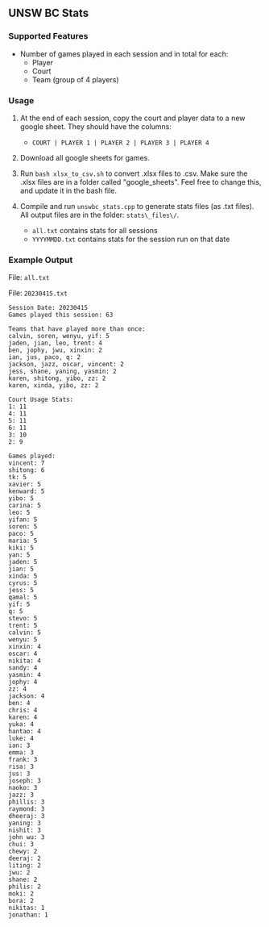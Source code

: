 ## UNSW BC Stats

### Supported Features

- Number of games played in each session and in total for each:
  - Player
  - Court
  - Team (group of 4 players)

### Usage

1. At the end of each session, copy the court and player data to a new google sheet. They should have the columns:

   - `COURT | PLAYER 1 | PLAYER 2 | PLAYER 3 | PLAYER 4`

2. Download all google sheets for games.
3. Run `bash xlsx_to_csv.sh` to convert .xlsx files to .csv. Make sure the
   .xlsx files are in a folder called "google_sheets". Feel free to change
   this, and update it in the bash file.
4. Compile and run `unswbc_stats.cpp` to generate stats files (as .txt files). All output files are in the folder: `stats\_files\/`.
   - `all.txt` contains stats for all sessions
   - `YYYYMMDD.txt` contains stats for the session run on that date

### Example Output

File: `all.txt`

File: `20230415.txt`

```
Session Date: 20230415
Games played this session: 63

Teams that have played more than once:
calvin, soren, wenyu, yif: 5
jaden, jian, leo, trent: 4
ben, jophy, jwu, xinxin: 2
ian, jus, paco, q: 2
jackson, jazz, oscar, vincent: 2
jess, shane, yaning, yasmin: 2
karen, shitong, yibo, zz: 2
karen, xinda, yibo, zz: 2

Court Usage Stats:
1: 11
4: 11
5: 11
6: 11
3: 10
2: 9

Games played:
vincent: 7
shitong: 6
tk: 5
xavier: 5
kenward: 5
yibo: 5
carina: 5
leo: 5
yifan: 5
soren: 5
paco: 5
maria: 5
kiki: 5
yan: 5
jaden: 5
jian: 5
xinda: 5
cyrus: 5
jess: 5
qamal: 5
yif: 5
q: 5
stevo: 5
trent: 5
calvin: 5
wenyu: 5
xinxin: 4
oscar: 4
nikita: 4
sandy: 4
yasmin: 4
jophy: 4
zz: 4
jackson: 4
ben: 4
chris: 4
karen: 4
yuka: 4
hantao: 4
luke: 4
ian: 3
emma: 3
frank: 3
risa: 3
jus: 3
joseph: 3
naoko: 3
jazz: 3
phillis: 3
raymond: 3
dheeraj: 3
yaning: 3
nishit: 3
john wu: 3
chui: 3
chewy: 2
deeraj: 2
liting: 2
jwu: 2
shane: 2
philis: 2
moki: 2
bora: 2
nikitas: 1
jonathan: 1
```
